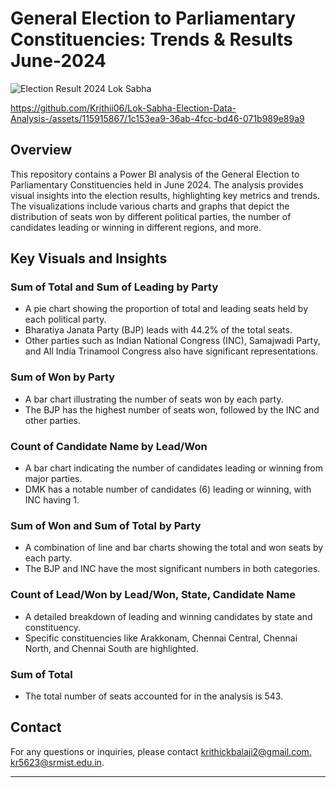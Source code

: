 # General Election to Parliamentary Constituencies: Trends & Results June-2024
![Election Result 2024 Lok Sabha](https://github.com/Krithii06/Lok-Sabha-Election-Data-Analysis-/assets/115915867/b3ce7dc1-3ab5-4937-826a-a6bd262f64ca)


https://github.com/Krithii06/Lok-Sabha-Election-Data-Analysis-/assets/115915867/1c153ea9-36ab-4fcc-bd46-071b989e89a9


## Overview

This repository contains a Power BI analysis of the General Election to Parliamentary Constituencies held in June 2024. The analysis provides visual insights into the election results, highlighting key metrics and trends. The visualizations include various charts and graphs that depict the distribution of seats won by different political parties, the number of candidates leading or winning in different regions, and more.

## Key Visuals and Insights

### Sum of Total and Sum of Leading by Party
- A pie chart showing the proportion of total and leading seats held by each political party.
- Bharatiya Janata Party (BJP) leads with 44.2% of the total seats.
- Other parties such as Indian National Congress (INC), Samajwadi Party, and All India Trinamool Congress also have significant representations.

### Sum of Won by Party
- A bar chart illustrating the number of seats won by each party.
- The BJP has the highest number of seats won, followed by the INC and other parties.

### Count of Candidate Name by Lead/Won
- A bar chart indicating the number of candidates leading or winning from major parties.
- DMK has a notable number of candidates (6) leading or winning, with INC having 1.

### Sum of Won and Sum of Total by Party
- A combination of line and bar charts showing the total and won seats by each party.
- The BJP and INC have the most significant numbers in both categories.

### Count of Lead/Won by Lead/Won, State, Candidate Name
- A detailed breakdown of leading and winning candidates by state and constituency.
- Specific constituencies like Arakkonam, Chennai Central, Chennai North, and Chennai South are highlighted.

### Sum of Total
- The total number of seats accounted for in the analysis is 543.


## Contact

For any questions or inquiries, please contact [krithickbalaji2@gmail.com, kr5623@srmist.edu.in](mailto:your-email@example.com).

---
